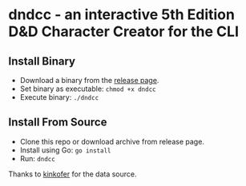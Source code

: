 # dndcc - an interactive 5th Edition D&D Character Creator for the CLI

## Install Binary
- Download a binary from the
  [release page](https://gitlab.com/wiggins.jonathan/dndcc/-/releases).
- Set binary as executable: `chmod +x dndcc`
- Execute binary: `./dndcc`

## Install From Source
- Clone this repo or download archive from release page.
- Install using Go: `go install`
- Run: `dndcc`

Thanks to [kinkofer](https://github.com/kinkofer/FightClub5eXML) for the data
source.
